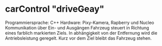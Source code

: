 # carControl "driveGeay"
Programmiersprache: C++
Hardware: Pixy-Kamera, Rapberry und Nucleo
Kommunikation über Ein- und Ausgängen Fahrzeug steuert in Richtung eines farblich markierten Ziels.
In abhängigkeit von der Entfernung wird die Antriebsleistung geregelt. Kurz vor dem Ziel bleibt das Fahrzeug stehen.
